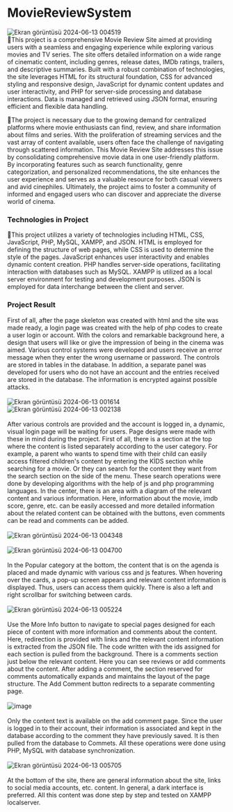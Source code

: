 # MovieReviewSystem
![Ekran görüntüsü 2024-06-13 004519](https://github.com/Berkantagur/MovieReviewSystem/assets/113332304/3086ea6c-a2f7-4f1d-ae42-1cab4800ed99)
<br>
📍This project is a comprehensive Movie Review Site aimed at providing users with a seamless and engaging experience while exploring various movies and TV series. The site offers detailed information on a wide range of cinematic content, including genres, release dates, IMDb ratings, trailers, and descriptive summaries. Built with a robust combination of technologies, the site leverages HTML for its structural foundation, CSS for advanced styling and responsive design, JavaScript for dynamic content updates and user interactivity, and PHP for server-side processing and database interactions. Data is managed and retrieved using JSON format, ensuring efficient and flexible data handling.

👾The project is necessary due to the growing demand for centralized platforms where movie enthusiasts can find, review, and share information about films and series. With the proliferation of streaming services and the vast array of content available, users often face the challenge of navigating through scattered information. This Movie Review Site addresses this issue by consolidating comprehensive movie data in one user-friendly platform. By incorporating features such as search functionality, genre categorization, and personalized recommendations, the site enhances the user experience and serves as a valuable resource for both casual viewers and avid cinephiles. Ultimately, the project aims to foster a community of informed and engaged users who can discover and appreciate the diverse world of cinema.

### Technologies in Project
🔧This project utilizes a variety of technologies including HTML, CSS, JavaScript, PHP, MySQL, XAMPP, and JSON. HTML is employed for defining the structure of web pages, while CSS is used to determine the style of the pages. JavaScript enhances user interactivity and enables dynamic content creation. PHP handles server-side operations, facilitating interaction with databases such as MySQL. XAMPP is utilized as a local server environment for testing and development purposes. JSON is employed for data interchange between the client and server.

### Project Result
First of all, after the page skeleton was created with html and the site was made ready, a login page was created with the help of php codes to create a user login or account. With the colors and remarkable background here, a design that users will like or give the impression of being in the cinema was aimed. Various control systems were developed and users receive an error message when they enter the wrong username or password. The controls are stored in tables in the database. In addition, a separate panel was developed for users who do not have an account and the entries received are stored in the database. The information is encrypted against possible attacks.
<br><br>
![Ekran görüntüsü 2024-06-13 001614](https://github.com/Berkantagur/MovieReviewSystem/assets/113332304/b93e0697-3152-473b-9aa4-38664c1ffe48)
<br>
![Ekran görüntüsü 2024-06-13 002138](https://github.com/Berkantagur/MovieReviewSystem/assets/113332304/0177eea0-0eab-4ffc-813f-07c75a67fde7)
<br><br>
After various controls are provided and the account is logged in, a dynamic, visual login page will be waiting for users. Page designs were made with these in mind during the project. First of all, there is a section at the top where the content is listed separately according to the user category. For example, a parent who wants to spend time with their child can easily access filtered children's content by entering the KİDS section while searching for a movie. Or they can search for the content they want from the search section on the side of the menu. These search operations were done by developing algorithms with the help of js and php programming languages. In the center, there is an area with a diagram of the relevant content and various information. Here, information about the movie, imdb score, genre, etc. can be easily accessed and more detailed information about the related content can be obtained with the buttons, even comments can be read and comments can be added.
<br><br>
![Ekran görüntüsü 2024-06-13 004348](https://github.com/Berkantagur/MovieReviewSystem/assets/113332304/4c15b9c6-96de-4828-9d5a-e1f725874a47)
<br><br>
![Ekran görüntüsü 2024-06-13 004700](https://github.com/Berkantagur/MovieReviewSystem/assets/113332304/1c86b372-0fca-4e0b-b012-6bb3a6884eea)
<br><br>
In the Popular category at the bottom, the content that is on the agenda is placed and made dynamic with various css and js features. When hovering over the cards, a pop-up screen appears and relevant content information is displayed. Thus, users can access them quickly. There is also a left and right scrollbar for switching between cards.
<br><br>
![Ekran görüntüsü 2024-06-13 005224](https://github.com/Berkantagur/MovieReviewSystem/assets/113332304/9580e005-5cbf-4450-bb3b-1ce4e989dd25)
<br><br>
Use the More Info button to navigate to special pages designed for each piece of content with more information and comments about the content. Here, redirection is provided with links and the relevant content information is extracted from the JSON file. The code written with the ids assigned for each section is pulled from the background. There is a comments section just below the relevant content. Here you can see reviews or add comments about the content. After adding a comment, the section reserved for comments automatically expands and maintains the layout of the page structure. The Add Comment button redirects to a separate commenting page.
<br><br>
![image](https://github.com/Berkantagur/MovieReviewSystem/assets/113332304/bddc8d0d-308e-4317-80e2-104697cb485b)
<br><br>
Only the content text is available on the add comment page. Since the user is logged in to their account, their information is associated and kept in the database according to the comment they have previously saved. It is then pulled from the database to Commets. All these operations were done using PHP, MySQL with database synchronization.
<br><br>
![Ekran görüntüsü 2024-06-13 005705](https://github.com/Berkantagur/MovieReviewSystem/assets/113332304/db33cdff-09bc-4b2e-9d87-74b15f90a4b1)
<br><br>
At the bottom of the site, there are general information about the site, links to social media accounts, etc. content. In general, a dark interface is preferred. All this content was done step by step and tested on XAMPP localserver.
